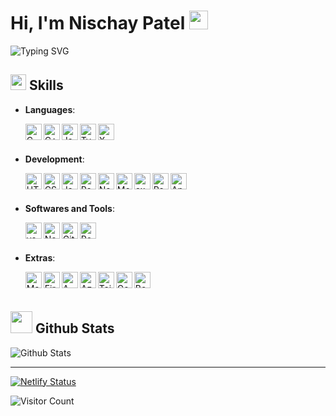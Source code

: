 #  Hi, I'm Nischay Patel <img src="https://media.giphy.com/media/hvRJCLFzcasrR4ia7z/giphy.gif" width="30">
<img src="https://readme-typing-svg.herokuapp.com?font=Noto+Sans&weight=500&size=30&pause=1000&color=0F5DA1&background=4EFFED00&vCenter=true&random=false&width=435&height=36&lines=Active+learner%2C;Computer+science+student%2C;Love+learning+new+things...%F0%9F%92%95" alt="Typing SVG" />


## <img src="https://media2.giphy.com/media/QssGEmpkyEOhBCb7e1/giphy.gif?cid=ecf05e47a0n3gi1bfqntqmob8g9aid1oyj2wr3ds3mg700bl&rid=giphy.gif" width ="25"><b> Skills </b>
- **Languages**:
  
  <img align="left" alt="C" width="26px" src="https://img.icons8.com/fluency/256/c-programming.png" />
<img align="left" alt="C++" width="26px" src="https://img.icons8.com/color/256/c-plus-plus-logo.png" />
<img align="left" alt="JavaScript" width="26px" src="https://img.icons8.com/color/512/javascript.png" />
<img align="left" alt="Typescript" width="26px" src="https://img.icons8.com/?size=512&id=nCj4PvnCO0tZ&format=png" />
<img align="left" alt="XML" width="26px" src="https://github.com/nischay-code/nischay-code/assets/95124327/6477958d-8b1e-4554-b97a-676137415469" />
  <br/>
  <br/>

- **Development**:

  <img align="left" alt="HTML5" width="26px" src="https://img.icons8.com/color/512/html-5.png" />
<img align="left" alt="CSS3" width="26px" src="https://img.icons8.com/fluency/512/css3.png" />
<img align="left" alt="JavaScript" width="26px" src="https://img.icons8.com/color/512/javascript.png" />
<img align="left" alt="React" width="26px" src="https://logos-download.com/wp-content/uploads/2016/09/React_logo_logotype_emblem.png" />
<img align="left" alt="Nextjs" width="26px" src="https://github.com/nischay-code/nischay-code/assets/95124327/69cb884d-b3c2-4ce1-a056-d73b9b8deb53" />
<img align="left" alt="MongoDB" width="26px" src="https://img.icons8.com/color/512/mongodb.png" />
<img align="left" alt="expressjs" width="26px" src="https://github.com/nischay-code/nischay-code/assets/95124327/d1e273dd-7c2a-4e29-a1b8-356962eb8e76" />
<img align="left" alt="React Native" width="26px" src="https://img.icons8.com/color/256/react-native.png" />
<img align="left" alt="Android Studio" width="26px" src="https://img.icons8.com/?size=512&id=04OFrkjznvcd&format=png" />
  <br/>
  <br/>


- **Softwares and Tools**:
  
  <img align="left" alt="vscode" width="26px" src="https://github.com/nischay-code/nischay-code/assets/95124327/385e84f9-b3c7-47f7-b5fe-5bd5743b4111" />
<img align="left" alt="Node.js" width="26px" src="https://img.icons8.com/fluency/512/node-js.png" />
<img align="left" alt="Git" width="26px" src="https://img.icons8.com/color/512/git.png" />
<img align="left" alt="Postman" width="26px" src="https://github.com/nischay-code/nischay-code/assets/95124327/c70b4dfb-9a6d-4b55-af66-fff83fec78f4" />
  <br/>
  <br/>

- **Extras**:
  
  <img align="left" alt="Markdown" width="26px" src="https://img.icons8.com/?size=512&id=21831&format=png" />  
<img align="left" alt="Firebase" width="26px" src="https://img.icons8.com/color/512/firebase.png" />
<img align="left" alt="AWS" width="26px" src="https://img.icons8.com/color/512/amazon-web-services.png" />
<img align="left" alt="Azure" width="26px" src="https://github.com/nischay-code/nischay-code/assets/95124327/fdeebed5-2d77-4452-91a2-7798021aeb43" />
<img align="left" alt="TailwindCSS" width="26px" src="https://img.icons8.com/?size=512&id=CIAZz2CYc6Kc&format=png" /> 
<img align="left" alt="Google Cloud Storage" width="26px" src="https://img.icons8.com/?size=512&id=WHRLQdbEXQ16&format=png" />
<img align="left" alt="Bootstrap" width="26px" src="https://img.icons8.com/?size=512&id=84710&format=png" />
<br>
<br>

## <img src="https://media.giphy.com/media/iY8CRBdQXODJSCERIr/giphy.gif" width="35"><b> Github Stats </b>
  <img align="center" src="https://github-readme-stats.vercel.app/api?username=nischay-code&count_private=true&show_icons=true&line_height=20&title_color=7A7ADB&icon_color=2234AE&text_color=D3D3D3&bg_color=0,000000,130F40" alt="Github Stats">
 
<hr/>

[![Netlify Status](https://api.netlify.com/api/v1/badges/5347d8c2-99df-4ed4-b89c-483a0d8ffc01/deploy-status)](https://app.netlify.com/sites/nischaypatel/deploys)

![Visitor Count](https://profile-counter.glitch.me/nischay-code/count.svg)

